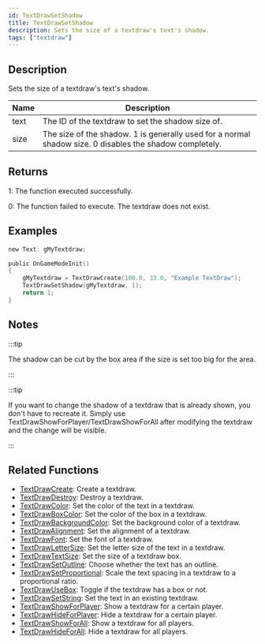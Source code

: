 ```yaml
---
id: TextDrawSetShadow
title: TextDrawSetShadow
description: Sets the size of a textdraw's text's shadow.
tags: ["textdraw"]
---
```


## Description

Sets the size of a textdraw's text's shadow.

| Name | Description                                                                                             |
| ---- | ------------------------------------------------------------------------------------------------------- |
| text | The ID of the textdraw to set the shadow size of.                                                       |
| size | The size of the shadow. 1 is generally used for a normal shadow size. 0 disables the shadow completely. |

## Returns

1: The function executed successfully.

0: The function failed to execute. The textdraw does not exist.

## Examples

```c
new Text: gMyTextdraw;

public OnGameModeInit()
{
    gMyTextdraw = TextDrawCreate(100.0, 33.0, "Example TextDraw");
    TextDrawSetShadow(gMyTextdraw, 1);
    return 1;
}
```

## Notes

:::tip

The shadow can be cut by the box area if the size is set too big for the area.

:::

:::tip

If you want to change the shadow of a textdraw that is already shown, you don't have to recreate it. Simply use TextDrawShowForPlayer/TextDrawShowForAll after modifying the textdraw and the change will be visible.

:::

## Related Functions

- [TextDrawCreate](TextDrawCreate): Create a textdraw.
- [TextDrawDestroy](TextDrawDestroy): Destroy a textdraw.
- [TextDrawColor](TextDrawColor): Set the color of the text in a textdraw.
- [TextDrawBoxColor](TextDrawBoxColor): Set the color of the box in a textdraw.
- [TextDrawBackgroundColor](TextDrawBackgroundColor): Set the background color of a textdraw.
- [TextDrawAlignment](TextDrawAlignment): Set the alignment of a textdraw.
- [TextDrawFont](TextDrawFont): Set the font of a textdraw.
- [TextDrawLetterSize](TextDrawLetterSize): Set the letter size of the text in a textdraw.
- [TextDrawTextSize](TextDrawTextSize): Set the size of a textdraw box.
- [TextDrawSetOutline](TextDrawSetOutline): Choose whether the text has an outline.
- [TextDrawSetProportional](TextDrawSetProportional): Scale the text spacing in a textdraw to a proportional ratio.
- [TextDrawUseBox](TextDrawUseBox): Toggle if the textdraw has a box or not.
- [TextDrawSetString](TextDrawSetString): Set the text in an existing textdraw.
- [TextDrawShowForPlayer](TextDrawShowForPlayer): Show a textdraw for a certain player.
- [TextDrawHideForPlayer](TextDrawHideForPlayer): Hide a textdraw for a certain player.
- [TextDrawShowForAll](TextDrawShowForAll): Show a textdraw for all players.
- [TextDrawHideForAll](TextDrawHideForAll): Hide a textdraw for all players.
